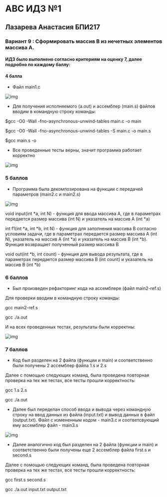 # АBC ИДЗ №1 
## Лазарева Анастасия БПИ217
### Вариант 9 : Сформировать массив B из нечетных элементов массива A.
#### ИДЗ было выполнено согласно критериям на оценку 7, далее подробно по каждому баллу:

#### 4 балла

- Файл main1.c


![img](/image1.png)

- Для получения исполняемого (a.out)  и ассемблер (main.s) файлов вводим в командную строку команды:

$gcc -O0 -Wall -fno-asynchronous-unwind-tables main.c -o main

$gcc -O0 -Wall -fno-asynchronous-unwind-tables -S main.c -o main.s

$gcc main.s -o

- Все проведенные тесты верны, значит программа работает корректно

![img](/image2.png)

### 5 баллов

- Программа была декомпозирована на функции с передачей параметров (main2.c и main2.s)

![img](/image3.png)


void input(int *a, int N) - функция для ввода массива А, где в параметрах передается размер массива (int N) и указатель на массив А (int *a)

int f1(int *a, int *b, int N) - функция для заполнения массива B согласно условиям задачи, где в параметрах передается размер массива А (int N), указатель на массив А (int *a) и указатель на массив B (int *b). Функция возвращает полученный размер массива В

void out(int *b, int count) - функция для вывода результата, где в параметрах передается размер массива B (int count)  и указатель на массив B (int *b)

### 6 баллов

- Был произведен рефакторинг кода на ассемблере (файл main2-ref.s)

Для проверки вводим в командную строку команды: 

gcc main2-ref.s

gcc ./a.out

И на всех проведенных тестах, результаты были корректны:

![img](/image4.png)

### 7 баллов

- Код был разделен на 2 файла (функции и main) и соответственно были получены 2 ассемблер файла 1.s и 2.s 

Далее с помощью следующих команд, была проведена повторная проверка на тех же тестах, все тесты прошли корректность:

gcc 1.s 2.s

gcc ./a.out

- Далее был переделан способ ввода и вывода через командную строку на ввод данных из файла (input.txt) и вывод данных в файл (output.txt). Файл с измененным кодом - main3.c и соответсвующий ему ассемблер файл - main3.s

![img](/image5.png)

- Далее аналогично код был разделен на 2 файла (функции и main) и соответственно были получены еще 2 ассемблер файла first.s и second.s

Далее с помощью следующих команд, была проведена повторная проверка на тех же тестах, все тесты прошли корректность:

gcc first.s second.s

gcc ./a.out input.txt output.txt

